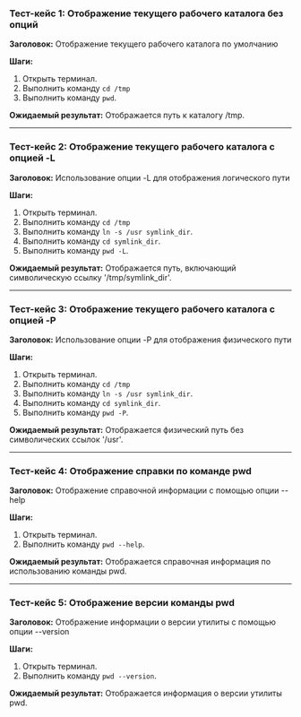 ### Тест-кейс 1: Отображение текущего рабочего каталога без опций
**Заголовок:** Отображение текущего рабочего каталога по умолчанию

**Шаги:**
1. Открыть терминал.
2. Выполнить команду `cd /tmp`
3. Выполнить команду `pwd`.

**Ожидаемый результат:** Отображается путь к каталогу /tmp.

---

### Тест-кейс 2: Отображение текущего рабочего каталога с опцией -L
**Заголовок:** Использование опции -L для отображения логического пути

**Шаги:**
1. Открыть терминал.
2. Выполнить команду `cd /tmp`
3. Выполнить команду `ln -s /usr symlink_dir`.
4. Выполнить команду `cd symlink_dir`.
5. Выполнить команду `pwd -L`.

**Ожидаемый результат:** Отображается путь, включающий символическую ссылку '/tmp/symlink_dir'.


---


### Тест-кейс 3: Отображение текущего рабочего каталога с опцией -P
**Заголовок:** Использование опции -P для отображения физического пути

**Шаги:**
1. Открыть терминал.
2. Выполнить команду `cd /tmp`
3. Выполнить команду `ln -s /usr symlink_dir`.
4. Выполнить команду `cd symlink_dir`.
5. Выполнить команду `pwd -P`.

**Ожидаемый результат:** Отображается физический путь без символических ссылок '/usr'.

---

### Тест-кейс 4: Отображение справки по команде pwd
**Заголовок:** Отображение справочной информации с помощью опции --help

**Шаги:**
1. Открыть терминал.
2. Выполнить команду `pwd --help`.

**Ожидаемый результат:** Отображается справочная информация по использованию команды pwd.

---

### Тест-кейс 5: Отображение версии команды pwd
**Заголовок:** Отображение информации о версии утилиты с помощью опции --version

**Шаги:**
1. Открыть терминал.
2. Выполнить команду `pwd --version`.

**Ожидаемый результат:** Отображается информация о версии утилиты pwd.
